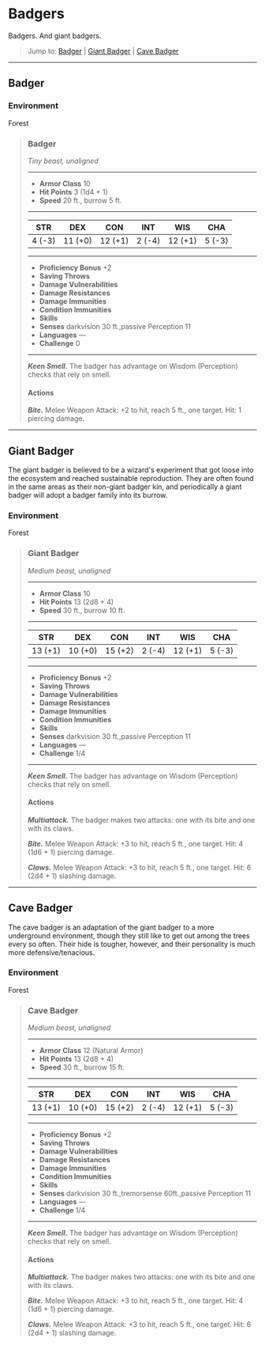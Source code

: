 # Badgers
Badgers. And giant badgers.

> Jump to: [Badger](#badger) | [Giant Badger](#giant-badger) | [Cave Badger](#cave-badger)

---

## Badger

### Environment
Forest

>### Badger
>*Tiny beast, unaligned*
>___
>- **Armor Class** 10
>- **Hit Points** 3 (1d4 + 1)
>- **Speed** 20 ft., burrow 5 ft.
>___
>|**STR**|**DEX**|**CON**|**INT**|**WIS**|**CHA**|
>|:---:|:---:|:---:|:---:|:---:|:---:|
>|4 (-3)|11 (+0)|12 (+1)|2 (-4)|12 (+1)|5 (-3)|
>
>___
>- **Proficiency Bonus** +2
>- **Saving Throws** 
>- **Damage Vulnerabilities** 
>- **Damage Resistances** 
>- **Damage Immunities** 
>- **Condition Immunities** 
>- **Skills** 
>- **Senses** darkvision 30 ft.,passive Perception 11
>- **Languages** —
>- **Challenge** 0
>___
>***Keen Smell.*** The badger has advantage on Wisdom (Perception) checks that rely on smell.
>
>#### Actions
>***Bite.*** Melee Weapon Attack: +2 to hit, reach 5 ft., one target. Hit: 1 piercing damage.
>

---

## Giant Badger
The giant badger is believed to be a wizard's experiment that got loose into the ecosystem and reached sustainable reproduction. They are often found in the same areas as their non-giant badger kin, and periodically a giant badger will adopt a badger family into its burrow.

### Environment
Forest

>### Giant Badger
>*Medium beast, unaligned*
>___
>- **Armor Class** 10
>- **Hit Points** 13 (2d8 + 4)
>- **Speed** 30 ft., burrow 10 ft.
>___
>|**STR**|**DEX**|**CON**|**INT**|**WIS**|**CHA**|
>|:---:|:---:|:---:|:---:|:---:|:---:|
>|13 (+1)|10 (+0)|15 (+2)|2 (-4)|12 (+1)|5 (-3)|
>
>___
>- **Proficiency Bonus** +2
>- **Saving Throws** 
>- **Damage Vulnerabilities** 
>- **Damage Resistances** 
>- **Damage Immunities** 
>- **Condition Immunities** 
>- **Skills** 
>- **Senses** darkvision 30 ft.,passive Perception 11
>- **Languages** —
>- **Challenge** 1/4
>___
>***Keen Smell.*** The badger has advantage on Wisdom (Perception) checks that rely on smell.
>
>#### Actions
>***Multiattack.*** The badger makes two attacks: one with its bite and one with its claws.
>
>***Bite.*** Melee Weapon Attack: +3 to hit, reach 5 ft., one target. Hit: 4 (1d6 + 1) piercing damage.
>
>***Claws.*** Melee Weapon Attack: +3 to hit, reach 5 ft., one target. Hit: 6 (2d4 + 1) slashing damage.
>

---

## Cave Badger
The cave badger is an adaptation of the giant badger to a more underground environment, though they still like to get out among the trees every so often. Their hide is tougher, however, and their personality is much more defensive/tenacious.

### Environment
Forest

>### Cave Badger
>*Medium beast, unaligned*
>___
>- **Armor Class** 12 (Natural Armor)
>- **Hit Points** 13 (2d8 + 4)
>- **Speed** 30 ft., burrow 15 ft.
>___
>|**STR**|**DEX**|**CON**|**INT**|**WIS**|**CHA**|
>|:---:|:---:|:---:|:---:|:---:|:---:|
>|13 (+1)|10 (+0)|15 (+2)|2 (-4)|12 (+1)|5 (-3)|
>
>___
>- **Proficiency Bonus** +2
>- **Saving Throws** 
>- **Damage Vulnerabilities** 
>- **Damage Resistances** 
>- **Damage Immunities** 
>- **Condition Immunities** 
>- **Skills** 
>- **Senses** darkvision 30 ft.,tremorsense 60ft.,passive Perception 11
>- **Languages** —
>- **Challenge** 1/4
>___
>***Keen Smell.*** The badger has advantage on Wisdom (Perception) checks that rely on smell.
>
>#### Actions
>***Multiattack.*** The badger makes two attacks: one with its bite and one with its claws.
>
>***Bite.*** Melee Weapon Attack: +3 to hit, reach 5 ft., one target. Hit: 4 (1d6 + 1) piercing damage.
>
>***Claws.*** Melee Weapon Attack: +3 to hit, reach 5 ft., one target. Hit: 6 (2d4 + 1) slashing damage.
>
